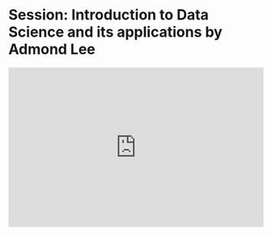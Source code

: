<h1>Session: Introduction to Data Science and its applications by Admond Lee</h1>
<iframe width="100%" height="315" src="https://www.youtube.com/embed/wRqY7VvH9Y0" title="YouTube video player" frameborder="0" allow="accelerometer; autoplay; clipboard-write; encrypted-media; gyroscope; picture-in-picture" allowfullscreen></iframe>